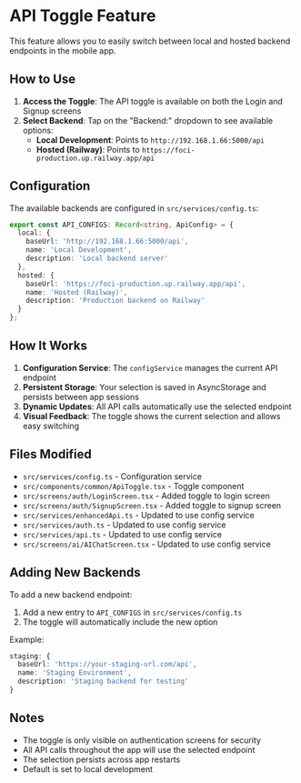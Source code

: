 # API Toggle Feature

This feature allows you to easily switch between local and hosted backend endpoints in the mobile app.

## How to Use

1. **Access the Toggle**: The API toggle is available on both the Login and Signup screens
2. **Select Backend**: Tap on the "Backend:" dropdown to see available options:
   - **Local Development**: Points to `http://192.168.1.66:5000/api`
   - **Hosted (Railway)**: Points to `https://foci-production.up.railway.app/api`

## Configuration

The available backends are configured in `src/services/config.ts`:

```typescript
export const API_CONFIGS: Record<string, ApiConfig> = {
  local: {
    baseUrl: 'http://192.168.1.66:5000/api',
    name: 'Local Development',
    description: 'Local backend server'
  },
  hosted: {
    baseUrl: 'https://foci-production.up.railway.app/api',
    name: 'Hosted (Railway)',
    description: 'Production backend on Railway'
  }
};
```

## How It Works

1. **Configuration Service**: The `configService` manages the current API endpoint
2. **Persistent Storage**: Your selection is saved in AsyncStorage and persists between app sessions
3. **Dynamic Updates**: All API calls automatically use the selected endpoint
4. **Visual Feedback**: The toggle shows the current selection and allows easy switching

## Files Modified

- `src/services/config.ts` - Configuration service
- `src/components/common/ApiToggle.tsx` - Toggle component
- `src/screens/auth/LoginScreen.tsx` - Added toggle to login screen
- `src/screens/auth/SignupScreen.tsx` - Added toggle to signup screen
- `src/services/enhancedApi.ts` - Updated to use config service
- `src/services/auth.ts` - Updated to use config service
- `src/services/api.ts` - Updated to use config service
- `src/screens/ai/AIChatScreen.tsx` - Updated to use config service

## Adding New Backends

To add a new backend endpoint:

1. Add a new entry to `API_CONFIGS` in `src/services/config.ts`
2. The toggle will automatically include the new option

Example:
```typescript
staging: {
  baseUrl: 'https://your-staging-url.com/api',
  name: 'Staging Environment',
  description: 'Staging backend for testing'
}
```

## Notes

- The toggle is only visible on authentication screens for security
- All API calls throughout the app will use the selected endpoint
- The selection persists across app restarts
- Default is set to local development
